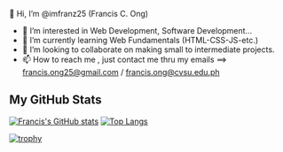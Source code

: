 👋 Hi, I’m @imfranz25 (Francis C. Ong)
- 👀 I’m interested in Web Development, Software Development...
- 🌱 I’m currently learning Web Fundamentals (HTML-CSS-JS-etc.)
- 💞️ I’m looking to collaborate on making small to intermediate projects.
- 📫 How to reach me , just contact me thru my emails ==> francis.ong25@gmail.com / francis.ong@cvsu.edu.ph

<!---
imfranz25/imfranz25 is a ✨ special ✨ repository because its `README.md` (this file) appears on your GitHub profile.
You can click the Preview link to take a look at your changes.
--->

## My GitHub Stats

[![Francis's GitHub stats](https://github-readme-stats.vercel.app/api?username=imfranz25&theme=radical)](https://github.com/imfranz25/github-readme-stats)
[![Top Langs](https://github-readme-stats.vercel.app/api/top-langs/?username=imfranz25&layout=compact)](https://github.com/imfranz25/github-readme-stats)


[![trophy](https://github-profile-trophy.vercel.app/?username=imfranz25)](https://github.com/ryo-ma/github-profile-trophy)
